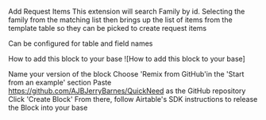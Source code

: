 Add Request Items
This extension will search Family by id. Selecting the family from the matching list then brings up the list of items
from the template table so they can be picked to create request items

Can be configured for table and field names

How to add this block to your base
![How to add this block to your base]

Name your version of the block
Choose 'Remix from GitHub'in the 'Start from an example' section
Paste https://github.com/AJBJerryBarnes/QuickNeed as the GitHub repository
Click 'Create Block'
From there, follow Airtable's SDK instructions to release the Block into your base
